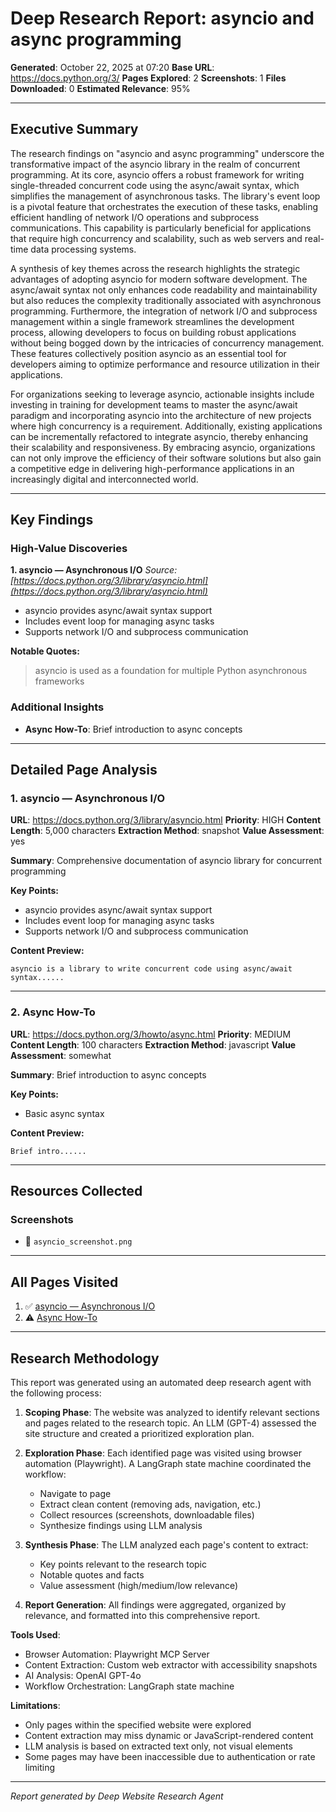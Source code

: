# Deep Research Report: asyncio and async programming

**Generated**: October 22, 2025 at 07:20
**Base URL**: https://docs.python.org/3/
**Pages Explored**: 2
**Screenshots**: 1
**Files Downloaded**: 0
**Estimated Relevance**: 95%

---


## Executive Summary

The research findings on "asyncio and async programming" underscore the transformative impact of the asyncio library in the realm of concurrent programming. At its core, asyncio offers a robust framework for writing single-threaded concurrent code using the async/await syntax, which simplifies the management of asynchronous tasks. The library's event loop is a pivotal feature that orchestrates the execution of these tasks, enabling efficient handling of network I/O operations and subprocess communications. This capability is particularly beneficial for applications that require high concurrency and scalability, such as web servers and real-time data processing systems.

A synthesis of key themes across the research highlights the strategic advantages of adopting asyncio for modern software development. The async/await syntax not only enhances code readability and maintainability but also reduces the complexity traditionally associated with asynchronous programming. Furthermore, the integration of network I/O and subprocess management within a single framework streamlines the development process, allowing developers to focus on building robust applications without being bogged down by the intricacies of concurrency management. These features collectively position asyncio as an essential tool for developers aiming to optimize performance and resource utilization in their applications.

For organizations seeking to leverage asyncio, actionable insights include investing in training for development teams to master the async/await paradigm and incorporating asyncio into the architecture of new projects where high concurrency is a requirement. Additionally, existing applications can be incrementally refactored to integrate asyncio, thereby enhancing their scalability and responsiveness. By embracing asyncio, organizations can not only improve the efficiency of their software solutions but also gain a competitive edge in delivering high-performance applications in an increasingly digital and interconnected world.

---


## Key Findings

### High-Value Discoveries

**1. asyncio — Asynchronous I/O**
*Source: [https://docs.python.org/3/library/asyncio.html](https://docs.python.org/3/library/asyncio.html)*

- asyncio provides async/await syntax support
- Includes event loop for managing async tasks
- Supports network I/O and subprocess communication

**Notable Quotes:**
> asyncio is used as a foundation for multiple Python asynchronous frameworks


### Additional Insights

- **Async How-To**: Brief introduction to async concepts

---


## Detailed Page Analysis

### 1. asyncio — Asynchronous I/O
**URL**: https://docs.python.org/3/library/asyncio.html
**Priority**: HIGH
**Content Length**: 5,000 characters
**Extraction Method**: snapshot
**Value Assessment**: yes

**Summary**: Comprehensive documentation of asyncio library for concurrent programming

**Key Points:**
- asyncio provides async/await syntax support
- Includes event loop for managing async tasks
- Supports network I/O and subprocess communication

**Content Preview:**
```
asyncio is a library to write concurrent code using async/await syntax......
```

---

### 2. Async How-To
**URL**: https://docs.python.org/3/howto/async.html
**Priority**: MEDIUM
**Content Length**: 100 characters
**Extraction Method**: javascript
**Value Assessment**: somewhat

**Summary**: Brief introduction to async concepts

**Key Points:**
- Basic async syntax

**Content Preview:**
```
Brief intro......
```

---


## Resources Collected

### Screenshots

- 📸 `asyncio_screenshot.png`

---


## All Pages Visited

1. ✅ [asyncio — Asynchronous I/O](https://docs.python.org/3/library/asyncio.html)
2. ⚠️ [Async How-To](https://docs.python.org/3/howto/async.html)

---


## Research Methodology

This report was generated using an automated deep research agent with the following process:

1. **Scoping Phase**: The website was analyzed to identify relevant sections and pages related to the research topic. An LLM (GPT-4) assessed the site structure and created a prioritized exploration plan.

2. **Exploration Phase**: Each identified page was visited using browser automation (Playwright). A LangGraph state machine coordinated the workflow:
   - Navigate to page
   - Extract clean content (removing ads, navigation, etc.)
   - Collect resources (screenshots, downloadable files)
   - Synthesize findings using LLM analysis

3. **Synthesis Phase**: The LLM analyzed each page's content to extract:
   - Key points relevant to the research topic
   - Notable quotes and facts
   - Value assessment (high/medium/low relevance)

4. **Report Generation**: All findings were aggregated, organized by relevance, and formatted into this comprehensive report.

**Tools Used**:
- Browser Automation: Playwright MCP Server
- Content Extraction: Custom web extractor with accessibility snapshots
- AI Analysis: OpenAI GPT-4o
- Workflow Orchestration: LangGraph state machine

**Limitations**:
- Only pages within the specified website were explored
- Content extraction may miss dynamic or JavaScript-rendered content
- LLM analysis is based on extracted text only, not visual elements
- Some pages may have been inaccessible due to authentication or rate limiting

---

*Report generated by Deep Website Research Agent*

